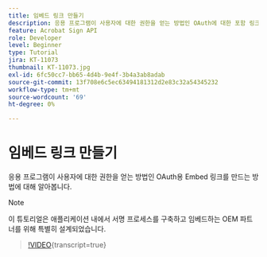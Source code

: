 ```yaml
---
title: 임베드 링크 만들기
description: 응용 프로그램이 사용자에 대한 권한을 얻는 방법인 OAuth에 대한 포함 링크를 만드는 방법에 대해 알아봅니다
feature: Acrobat Sign API
role: Developer
level: Beginner
type: Tutorial
jira: KT-11073
thumbnail: KT-11073.jpg
exl-id: 6fc50cc7-bb65-4d4b-9e4f-3b4a3ab8adab
source-git-commit: 13f708e6c5ec63494181312d2e83c32a54345232
workflow-type: tm+mt
source-wordcount: '69'
ht-degree: 0%

---
```


# 임베드 링크 만들기

응용 프로그램이 사용자에 대한 권한을 얻는 방법인 OAuth용 Embed 링크를 만드는 방법에 대해 알아봅니다.

>[!NOTE]
>
>이 튜토리얼은 애플리케이션 내에서 서명 프로세스를 구축하고 임베드하는 OEM 파트너를 위해 특별히 설계되었습니다.

>[!VIDEO](https://video.tv.adobe.com/v/347349?hidetitle=true){transcript=true}
